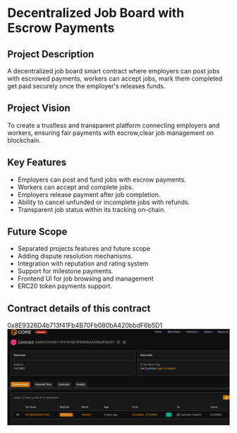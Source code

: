 # Decentralized Job Board with Escrow Payments

## Project Description
A decentralized job board smart contract where employers can post jobs with escrowed payments, workers can accept jobs, mark  them completed get paid securely once the employer's releases funds.

## Project Vision
To create a trustless and transparent platform connecting employers and workers, ensuring fair payments with escrow,clear job  management on blockchain.

## Key Features  
- Employers can post and fund jobs with escrow payments. 
- Workers can accept and complete jobs. 
- Employers release payment after job  completion.
- Ability to cancel unfunded or incomplete jobs with refunds.  
- Transparent job status within its tracking on-chain. 

## Future Scope
- Separated projects features and future scope
- Adding dispute resolution mechanisms. 
- Integration with reputation and rating system
- Support for milestone payments. 
- Frontend UI for job browsing and management
- ERC20 token payments support.

## Contract details of this contract 
0x8E9326D4b713f41Fb4B70Fb080bA420bbdF6b5D1
![alt text](image.png)
